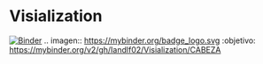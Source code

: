 # Visialization
[![Binder](https://mybinder.org/badge_logo.svg)](https://mybinder.org/v2/gh/Iandlf02/Visialization/CABEZA)
.. imagen:: https://mybinder.org/badge_logo.svg
 :objetivo: https://mybinder.org/v2/gh/Iandlf02/Visialization/CABEZA
